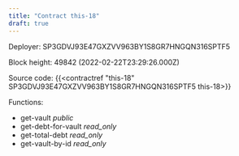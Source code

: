 ```yaml
---
title: "Contract this-18"
draft: true
---
```

Deployer: SP3GDVJ93E47GXZVV963BY1S8GR7HNGQN316SPTF5


 



Block height: 49842 (2022-02-22T23:29:26.000Z)

Source code: {{<contractref "this-18" SP3GDVJ93E47GXZVV963BY1S8GR7HNGQN316SPTF5 this-18>}}

Functions:

* get-vault _public_
* get-debt-for-vault _read_only_
* get-total-debt _read_only_
* get-vault-by-id _read_only_
